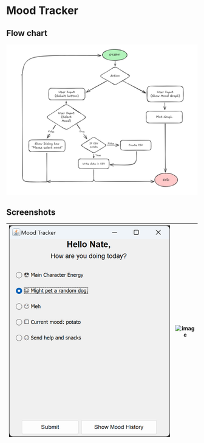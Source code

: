 # Mood Tracker

## Flow chart

![AlgooChart](AlgoChart.png)

## Screenshots

| ![alt text](menu.png) | ![image](https://github.com/user-attachments/assets/ff922ef7-f2ae-420e-9c23-b7739c1c8197) |
| --------------------- | ----------------------------------------------------------------------------------------- |
